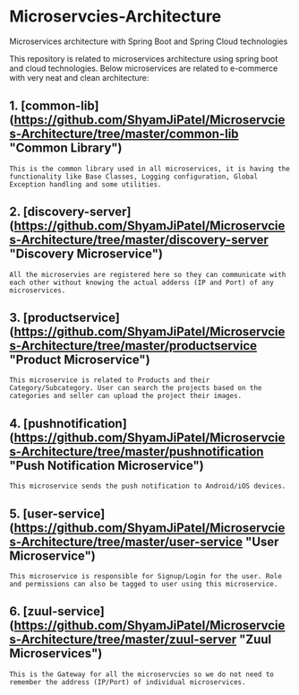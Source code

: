 # Microservcies-Architecture
Microservices architecture with Spring Boot and Spring Cloud technologies

This repository is related to microservices architecture using spring boot and cloud technologies. Below microservices are related to e-commerce with very neat and clean architecture:

## 1. [common-lib] (https://github.com/ShyamJiPatel/Microservcies-Architecture/tree/master/common-lib "Common Library")
	This is the common library used in all microservices, it is having the functionality like Base Classes, Logging configuration, Global Exception handling and some utilities.
## 2. [discovery-server] (https://github.com/ShyamJiPatel/Microservcies-Architecture/tree/master/discovery-server "Discovery Microservice")
	All the microservies are registered here so they can communicate with each other without knowing the actual adderss (IP and Port) of any microservices.
## 3. [productservice] (https://github.com/ShyamJiPatel/Microservcies-Architecture/tree/master/productservice "Product Microservice")
	This microservice is related to Products and their Category/Subcategory. User can search the projects based on the categories and seller can upload the project their images.
## 4. [pushnotification] (https://github.com/ShyamJiPatel/Microservcies-Architecture/tree/master/pushnotification "Push Notification Microservice")
	This microservice sends the push notification to Android/iOS devices.
## 5. [user-service] (https://github.com/ShyamJiPatel/Microservcies-Architecture/tree/master/user-service "User Microservice")
	This microservice is responsible for Signup/Login for the user. Role and permissions can also be tagged to user using this microservice.
## 6. [zuul-service] (https://github.com/ShyamJiPatel/Microservcies-Architecture/tree/master/zuul-server "Zuul Microservices")
	This is the Gateway for all the microservcies so we do not need to remember the address (IP/Port) of individual microservices.



